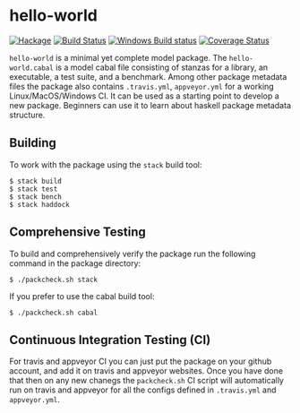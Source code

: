 # hello-world

[![Hackage](https://img.shields.io/hackage/v/hello-world.svg?style=flat)](https://hackage.haskell.org/package/hello-world)
[![Build Status](https://travis-ci.org/harendra-kumar/hello-world?branch=master)](https://travis-ci.org/harendra-kumar/hello-world)
[![Windows Build status](https://ci.appveyor.com/api/projects/status/9euv63lvv5xm6hpj?svg=true)](https://ci.appveyor.com/project/harendra-kumar/hello-world)
[![Coverage Status](https://coveralls.io/repos/harendra-kumar/hello-world/badge.svg?branch=master&service=github)](https://coveralls.io/github/harendra-kumar/hello-world?branch=master)

`hello-world` is a minimal yet complete model package. The `hello-world.cabal`
is a model cabal file consisting of stanzas for a library, an executable, a
test suite, and a benchmark.  Among other package metadata files the package
also contains `.travis.yml`, `appveyor.yml` for a working Linux\/MacOS\/Windows
CI.  It can be used as a starting point to develop a new package. Beginners can
use it to learn about haskell package metadata structure.

## Building

To work with the package using the `stack` build tool:

```
$ stack build
$ stack test
$ stack bench
$ stack haddock
```

## Comprehensive Testing

To build and comprehensively verify the package run the following command in
the package directory:

```
$ ./packcheck.sh stack
```

If you prefer to use the cabal build tool:
```
$ ./packcheck.sh cabal
```

## Continuous Integration Testing (CI)

For travis and appveyor CI you can just put the package on your github account,
and add it on travis and appveyor websites. Once you have done that then on any
new chanegs the `packcheck.sh` CI script will automatically run on travis and
appveyor for all the configs defined in `.travis.yml` and `appveyor.yml`.
